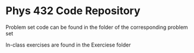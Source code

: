 # Phys 432 Code Repository

Problem set code can be found in the folder of the corresponding problem set

In-class exercises are found in the Exerciese folder
